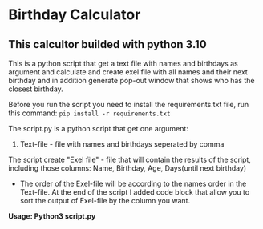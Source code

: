 # Birthday Calculator

## This calcultor builded with python 3.10

This is a python script that get a text file with names and birthdays as argument and calculate and create exel file with all names and their next birthday and in addition generate pop-out window that shows who has the closest birthday.

Before you run the script you need to install the requirements.txt file, run this command:
```pip install -r requirements.txt```

The script.py is a python script that get one argument: 
1. Text-file - file with names and birthdays seperated by comma

The script create "Exel file" - file that will contain the results of the script, including those columns: Name, Birthday, Age, Days(until next birthday)

* The order of the Exel-file will be according to the names order in the Text-file. At the end of the script I added code block that allow you to sort the output of Exel-file by the column you want.

**Usage: Python3 script.py <Text-file>**
